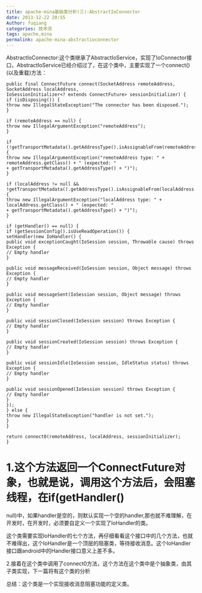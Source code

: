 ```yaml
---
title: apache-mina基础类分析(三):AbstractIoConnector
date: 2013-12-22 20:55
Author: fuqiang
categories: 技术流
tags: apache,mina
permalink: apache-mina-abstractioconnector
---
```


AbstractIoConnector:这个类继承了AbstractIoService，实现了IoConnector接口，AbstractIoService已经介绍过了，在这个类中，主要实现了一个connect()(以及重载)方法：

    public final ConnectFuture connect(SocketAddress remoteAddress, SocketAddress localAddress,
    IoSessionInitializer<? extends ConnectFuture> sessionInitializer) {
    if (isDisposing()) {
    throw new IllegalStateException("The connector has been disposed.");
    }
    
    if (remoteAddress == null) {
    throw new IllegalArgumentException("remoteAddress");
    }
    
    if (!getTransportMetadata().getAddressType().isAssignableFrom(remoteAddress.getClass())) {
    throw new IllegalArgumentException("remoteAddress type: " + remoteAddress.getClass() + " (expected: "
    + getTransportMetadata().getAddressType() + ")");
    }
    
    if (localAddress != null && !getTransportMetadata().getAddressType().isAssignableFrom(localAddress.getClass())) {
    throw new IllegalArgumentException("localAddress type: " + localAddress.getClass() + " (expected: "
    + getTransportMetadata().getAddressType() + ")");
    }
    
    if (getHandler() == null) {
    if (getSessionConfig().isUseReadOperation()) {
    setHandler(new IoHandler() {
    public void exceptionCaught(IoSession session, Throwable cause) throws Exception {
    // Empty handler
    }
    
    public void messageReceived(IoSession session, Object message) throws Exception {
    // Empty handler
    }
    
    public void messageSent(IoSession session, Object message) throws Exception {
    // Empty handler
    }
    
    public void sessionClosed(IoSession session) throws Exception {
    // Empty handler
    }
    
    public void sessionCreated(IoSession session) throws Exception {
    // Empty handler
    }
    
    public void sessionIdle(IoSession session, IdleStatus status) throws Exception {
    // Empty handler
    }
    
    public void sessionOpened(IoSession session) throws Exception {
    // Empty handler
    }
    });
    } else {
    throw new IllegalStateException("handler is not set.");
    }
    }
    
    return connect0(remoteAddress, localAddress, sessionInitializer);
    }

1.这个方法返回一个ConnectFuture对象，也就是说，调用这个方法后，会阻塞线程，在if(getHandler()
==
null)中，如果handler是空的，则默认实现一个空的handler,那也就不难理解，在开发时，在开发时，必须要自定义一个实现了IoHandler的类。  

这个类需要实现IoHandler的七个方法，再仔细看看这个接口中的几个方法，也就不难得出，这个IoHandler是一个顶层的阻塞类，等待接收消息。这个IoHandler接口跟android中的Handler接口意义上差不多。  

2.接着在这个类中调用了connect0方法，这个方法在这个类中是个抽象类，由其子类实现，下一篇将有这个类的分析

总结：这个类是一个实现接收消息阻塞功能的定义类。
